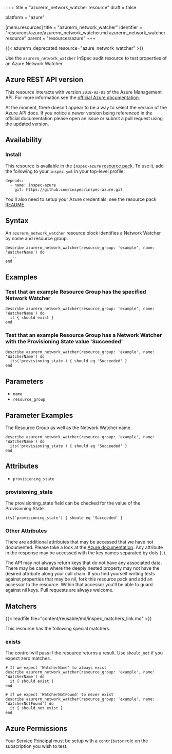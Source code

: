 +++
title = "azurerm_network_watcher resource"
draft = false

platform = "azure"

[menu.resources]
    title = "azurerm_network_watcher"
    identifier = "resources/azure/azurerm_network_watcher.md azurerm_network_watcher resource"
    parent = "resources/azure"
+++

{{< azurerm_deprecated resource="azure_network_watcher" >}}

Use the `azurerm_network_watcher` InSpec audit resource to test properties of an Azure
Network Watcher.

## Azure REST API version

This resource interacts with version `2018-02-01` of the Azure Management API.
For more information see the [official Azure documentation](https://docs.microsoft.com/en-us/rest/api/network-watcher/networkwatchers/get).

At the moment, there doesn't appear to be a way to select the version of the
Azure API docs. If you notice a newer version being referenced in the official
documentation please open an issue or submit a pull request using the updated
version.

## Availability

### Install

This resource is available in the `inspec-azure` [resource
pack](/reference/glossary/#resource-pack). To use it, add the
following to your `inspec.yml` in your top-level profile:

    depends:
      - name: inspec-azure
        git: https://github.com/inspec/inspec-azure.git

You'll also need to setup your Azure credentials; see the resource pack
[README](https://github.com/inspec/inspec-azure#inspec-for-azure).

## Syntax

An `azurerm_network_watcher` resource block identifies a Network Watcher by name and
resource group.

    describe azurerm_network_watcher(resource_group: 'example', name: 'WatcherName') do
      ...
    end

## Examples

### Test that an example Resource Group has the specified Network Watcher

    describe azurerm_network_watcher(resource_group: 'example', name: 'WatcherName') do
      it { should exist }
    end

### Test that an example Resource Group has a Network Watcher with the Provisioning State value 'Succeeded'

    describe azurerm_network_watcher(resource_group: 'example', name: 'WatcherName') do
      its('provisioning_state') { should eq 'Succeeded' }
    end

## Parameters

- `name`
- `resource_group`

## Parameter Examples

The Resource Group as well as the Network Watcher name.

    describe azurerm_network_watcher(resource_group: 'example', name: 'WatcherName') do
      its('provisioning_state') { should eq 'Succeeded' }
    end

## Attributes

- `provisioning_state`

### provisioning_state

The provisioning_state field can be checked for the value of the Provisioning State.

    its('provisioning_state') { should eq 'Succeeded' }

### Other Attributes

There are additional attributes that may be accessed that we have not
documented. Please take a look at the [Azure documentation](#azure-rest-api-version).
Any attribute in the response may be accessed with the key names separated by
dots (`.`).

The API may not always return keys that do not have any associated data. There
may be cases where the deeply nested property may not have the desired
attribute along your call chain. If you find yourself writing tests against
properties that may be nil, fork this resource pack and add an accessor to the
resource. Within that accessor you'll be able to guard against nil keys. Pull
requests are always welcome.

## Matchers

{{< readfile file="content/reusable/md/inspec_matchers_link.md" >}}

This resource has the following special matchers.

### exists

The control will pass if the resource returns a result. Use `should_not` if you expect
zero matches.

    # If we expect 'WatcherName' to always exist
    describe azurerm_network_watcher(resource_group: 'example', name: 'WatcherName') do
      it { should exist }
    end

    # If we expect 'WatcherNotFound' to never exist
    describe azurerm_network_watcher(resource_group: 'example', name: 'WatcherNotFound') do
      it { should_not exist }
    end

## Azure Permissions

Your [Service
Principal](https://docs.microsoft.com/en-us/azure/azure-resource-manager/resource-group-create-service-principal-portal)
must be setup with a `contributor` role on the subscription you wish to test.
